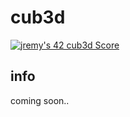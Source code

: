 # cub3d
[![jremy's 42 cub3d Score](https://badge42.vercel.app/api/v2/cl27cprhd001109mercwbbu5l/project/2609483)](https://github.com/JaeSeoKim/badge42)

## info
coming soon..
